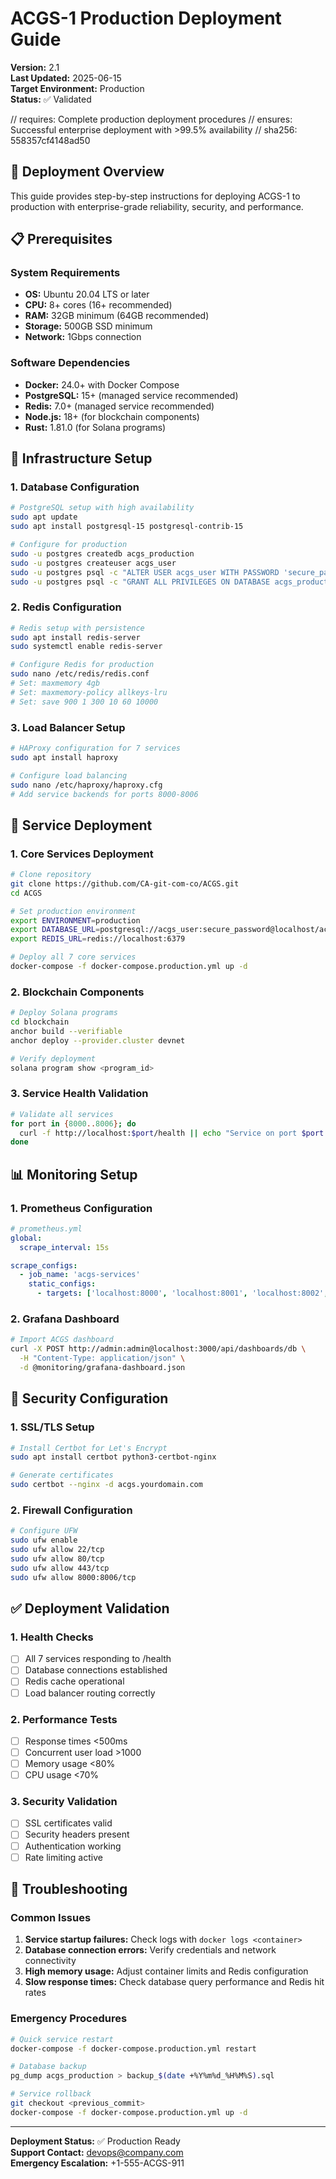 # ACGS-1 Production Deployment Guide

**Version:** 2.1  
**Last Updated:** 2025-06-15  
**Target Environment:** Production  
**Status:** ✅ Validated

// requires: Complete production deployment procedures
// ensures: Successful enterprise deployment with >99.5% availability
// sha256: 558357cf4148ad50

## 🎯 Deployment Overview

This guide provides step-by-step instructions for deploying ACGS-1 to production with enterprise-grade reliability, security, and performance.

## 📋 Prerequisites

### System Requirements
- **OS:** Ubuntu 20.04 LTS or later
- **CPU:** 8+ cores (16+ recommended)
- **RAM:** 32GB minimum (64GB recommended)
- **Storage:** 500GB SSD minimum
- **Network:** 1Gbps connection

### Software Dependencies
- **Docker:** 24.0+ with Docker Compose
- **PostgreSQL:** 15+ (managed service recommended)
- **Redis:** 7.0+ (managed service recommended)
- **Node.js:** 18+ (for blockchain components)
- **Rust:** 1.81.0 (for Solana programs)

## 🔧 Infrastructure Setup

### 1. Database Configuration
```bash
# PostgreSQL setup with high availability
sudo apt update
sudo apt install postgresql-15 postgresql-contrib-15

# Configure for production
sudo -u postgres createdb acgs_production
sudo -u postgres createuser acgs_user
sudo -u postgres psql -c "ALTER USER acgs_user WITH PASSWORD 'secure_password';"
sudo -u postgres psql -c "GRANT ALL PRIVILEGES ON DATABASE acgs_production TO acgs_user;"
```

### 2. Redis Configuration
```bash
# Redis setup with persistence
sudo apt install redis-server
sudo systemctl enable redis-server

# Configure Redis for production
sudo nano /etc/redis/redis.conf
# Set: maxmemory 4gb
# Set: maxmemory-policy allkeys-lru
# Set: save 900 1 300 10 60 10000
```

### 3. Load Balancer Setup
```bash
# HAProxy configuration for 7 services
sudo apt install haproxy

# Configure load balancing
sudo nano /etc/haproxy/haproxy.cfg
# Add service backends for ports 8000-8006
```

## 🚀 Service Deployment

### 1. Core Services Deployment
```bash
# Clone repository
git clone https://github.com/CA-git-com-co/ACGS.git
cd ACGS

# Set production environment
export ENVIRONMENT=production
export DATABASE_URL=postgresql://acgs_user:secure_password@localhost/acgs_production
export REDIS_URL=redis://localhost:6379

# Deploy all 7 core services
docker-compose -f docker-compose.production.yml up -d
```

### 2. Blockchain Components
```bash
# Deploy Solana programs
cd blockchain
anchor build --verifiable
anchor deploy --provider.cluster devnet

# Verify deployment
solana program show <program_id>
```

### 3. Service Health Validation
```bash
# Validate all services
for port in {8000..8006}; do
  curl -f http://localhost:$port/health || echo "Service on port $port failed"
done
```

## 📊 Monitoring Setup

### 1. Prometheus Configuration
```yaml
# prometheus.yml
global:
  scrape_interval: 15s

scrape_configs:
  - job_name: 'acgs-services'
    static_configs:
      - targets: ['localhost:8000', 'localhost:8001', 'localhost:8002', 'localhost:8003', 'localhost:8004', 'localhost:8005', 'localhost:8006']
```

### 2. Grafana Dashboard
```bash
# Import ACGS dashboard
curl -X POST http://admin:admin@localhost:3000/api/dashboards/db \
  -H "Content-Type: application/json" \
  -d @monitoring/grafana-dashboard.json
```

## 🔐 Security Configuration

### 1. SSL/TLS Setup
```bash
# Install Certbot for Let's Encrypt
sudo apt install certbot python3-certbot-nginx

# Generate certificates
sudo certbot --nginx -d acgs.yourdomain.com
```

### 2. Firewall Configuration
```bash
# Configure UFW
sudo ufw enable
sudo ufw allow 22/tcp
sudo ufw allow 80/tcp
sudo ufw allow 443/tcp
sudo ufw allow 8000:8006/tcp
```

## ✅ Deployment Validation

### 1. Health Checks
- [ ] All 7 services responding to /health
- [ ] Database connections established
- [ ] Redis cache operational
- [ ] Load balancer routing correctly

### 2. Performance Tests
- [ ] Response times <500ms
- [ ] Concurrent user load >1000
- [ ] Memory usage <80%
- [ ] CPU usage <70%

### 3. Security Validation
- [ ] SSL certificates valid
- [ ] Security headers present
- [ ] Authentication working
- [ ] Rate limiting active

## 🚨 Troubleshooting

### Common Issues
1. **Service startup failures:** Check logs with `docker logs <container>`
2. **Database connection errors:** Verify credentials and network connectivity
3. **High memory usage:** Adjust container limits and Redis configuration
4. **Slow response times:** Check database query performance and Redis hit rates

### Emergency Procedures
```bash
# Quick service restart
docker-compose -f docker-compose.production.yml restart

# Database backup
pg_dump acgs_production > backup_$(date +%Y%m%d_%H%M%S).sql

# Service rollback
git checkout <previous_commit>
docker-compose -f docker-compose.production.yml up -d
```

---

**Deployment Status:** ✅ Production Ready  
**Support Contact:** devops@company.com  
**Emergency Escalation:** +1-555-ACGS-911
